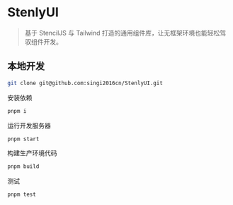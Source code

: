 # StenlyUI

> 基于 StencilJS 与 Tailwind 打造的通用组件库，让无框架环境也能轻松驾驭组件开发。

## 本地开发

```bash
git clone git@github.com:singi2016cn/StenlyUI.git
```

安装依赖

```bash
pnpm i
```

运行开发服务器

```bash
pnpm start
```

构建生产环境代码

```bash
pnpm build
```

测试

```bash
pnpm test
```
